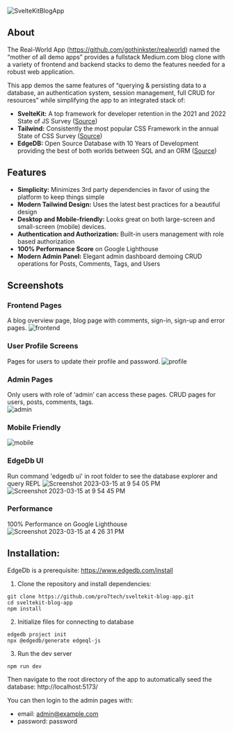 ![SvelteKitBlogApp](https://user-images.githubusercontent.com/29139306/223408199-decaa65b-6213-462b-891f-2996d7f7590c.png)

## About

The Real-World App (https://github.com/gothinkster/realworld) named the “mother of all demo apps” provides a fullstack Medium.com blog clone with a variety of frontend and backend stacks to demo the features needed for a robust web application.

This app demos the same features of “querying & persisting data to a database, an authentication system, session management, full CRUD for resources” while simplifying the app to an integrated stack of:

- **SvelteKit:** A top framework for developer retention in the 2021 and 2022 State of JS Survey ([Source](https://2022.stateofjs.com/en-US/libraries/rendering-frameworks/))
- **Tailwind:** Consistently the most popular CSS Framework in the annual State of CSS Survey ([Source](https://2022.stateofcss.com/en-US/css-frameworks/))
- **EdgeDB:** Open Source Database with 10 Years of Development providing the best of both worlds between SQL and an ORM ([Source](https://www.edgedb.com/blog/a-solution-to-the-sql-vs-orm-dilemma))

## Features

- **Simplicity:** Minimizes 3rd party dependencies in favor of using the platform to keep things simple
- **Modern Tailwind Design:** Uses the latest best practices for a beautiful design
- **Desktop and Mobile-friendly:** Looks great on both large-screen and small-screen (mobile) devices.
- **Authentication and Authorization:** Built-in users management with role based authorization
- **100% Performance Score** on Google Lighthouse
- **Modern Admin Panel:** Elegant admin dashboard demoing CRUD operations for Posts, Comments, Tags, and Users

## Screenshots

### Frontend Pages

A blog overview page, blog page with comments, sign-in, sign-up and error pages.
![frontend](https://user-images.githubusercontent.com/29139306/223408688-22e9d832-6d05-4272-9d4f-b3a46ab61b08.png)

### User Profile Screens

Pages for users to update their profile and password.
![profile](https://user-images.githubusercontent.com/29139306/223408403-f49b4e52-09aa-4c5a-b7fd-35e2a24cde96.png)

### Admin Pages

Only users with role of ‘admin’ can access these pages. CRUD pages for users, posts, comments, tags.  
![admin](https://user-images.githubusercontent.com/29139306/223407889-93cab579-ebe9-48e7-9283-413a808a5f2a.png)

### Mobile Friendly

![mobile](https://user-images.githubusercontent.com/29139306/223408426-a0a08c4c-854b-478b-8c9f-685bdbdc0866.png)

### EdgeDb UI

Run command 'edgedb ui' in root folder to see the database explorer and query REPL
![Screenshot 2023-03-15 at 9 54 05 PM](https://user-images.githubusercontent.com/29139306/225521291-ab5f18b8-ea6f-4686-b27d-f6f0dace7b99.png)
![Screenshot 2023-03-15 at 9 54 45 PM](https://user-images.githubusercontent.com/29139306/225521308-a3671129-64a6-4551-8220-1c375bddbf45.png)

### Performance

100% Performance on Google Lighthouse
![Screenshot 2023-03-15 at 4 26 31 PM](https://user-images.githubusercontent.com/29139306/225521173-0e4c09fb-61b4-4928-a0ae-1840642b78fe.png)

## Installation:

EdgeDb is a prerequisite: https://www.edgedb.com/install

1. Clone the repository and install dependencies:

```
git clone https://github.com/pro7tech/sveltekit-blog-app.git
cd sveltekit-blog-app
npm install
```

2. Initialize files for connecting to database

```
edgedb project init
npx @edgedb/generate edgeql-js
```

3. Run the dev server

```
npm run dev
```

Then navigate to the root directory of the app to automatically seed the database: http://localhost:5173/

You can then login to the admin pages with:

- email: admin@example.com
- password: password

<!-- ## Deploying to Production with Digital Ocean and Vercel

1. Use the Digital Ocean on click deploy tutorial to setup your database: https://www.edgedb.com/docs/guides/deployment/digitalocean#one-click-deploy
2. Copy your Database Connection String (DSN) from step 1. It has the format edgedb://username:password@hostname:port
3. Run the migration file against your remote database

```
$ edgedb migrate --dsn edgedb://username:password@hostname:port --tls-security insecure
```

4. Deploy this app to Vercel with the link below.

https://vercel.com/new/git/external?repository-url=https://github.com/pro7tech/sveltekit-blog-app&repository-name=sveltekit-blog-app&env=EDGEDB_DSN,EDGEDB_CLIENT_TLS_SECURITY

When Prompted:

- Set EDGEDB_DSN to your database’s DSN
- Set EDGEDB_CLIENT_TLS_SECURITY to insecure. This will disable EdgeDB’s default TLS checks.

## License

MIT Licensed -->

